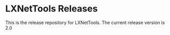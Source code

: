 # LXNetTools Releases

This is the release repository for LXNetTools. The current release version is 2.0

